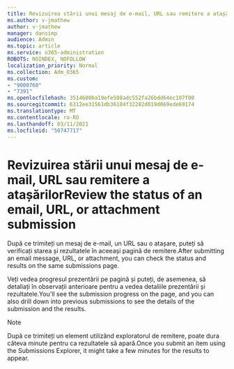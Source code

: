 ```yaml
---
title: Revizuirea stării unui mesaj de e-mail, URL sau remitere a atașărilor
ms.author: v-jmathew
author: v-jmathew
manager: dansimp
audience: Admin
ms.topic: article
ms.service: o365-administration
ROBOTS: NOINDEX, NOFOLLOW
localization_priority: Normal
ms.collection: Adm_O365
ms.custom:
- "9000760"
- "7391"
ms.openlocfilehash: 3514600ba19efe508adc552fa26bdd64ec107f00
ms.sourcegitcommit: 6312ee31561db36104f32282d019d069ede69174
ms.translationtype: MT
ms.contentlocale: ro-RO
ms.lasthandoff: 03/11/2021
ms.locfileid: "50747717"
---
```

# <a name="review-the-status-of-an-email-url-or-attachment-submission"></a><span data-ttu-id="61822-102">Revizuirea stării unui mesaj de e-mail, URL sau remitere a atașărilor</span><span class="sxs-lookup"><span data-stu-id="61822-102">Review the status of an email, URL, or attachment submission</span></span>

<span data-ttu-id="61822-103">După ce trimiteți un mesaj de e-mail, un URL sau o atașare, puteți să verificați starea și rezultatele în aceeași pagină de remitere.</span><span class="sxs-lookup"><span data-stu-id="61822-103">After submitting an email message, URL, or attachment, you can check the status and results on the same submissions page.</span></span>

<span data-ttu-id="61822-104">Veți vedea progresul prezentării pe pagină și puteți, de asemenea, să detaliați în observații anterioare pentru a vedea detaliile prezentării și rezultatele.</span><span class="sxs-lookup"><span data-stu-id="61822-104">You'll see the submission progress on the page, and you can also drill down into previous submissions to see the details of the submission and the results.</span></span>

> [!NOTE]
> <span data-ttu-id="61822-105">După ce trimiteți un element utilizând exploratorul de remitere, poate dura câteva minute pentru ca rezultatele să apară.</span><span class="sxs-lookup"><span data-stu-id="61822-105">Once you submit an item using the Submissions Explorer, it might take a few minutes for the results to appear.</span></span>
